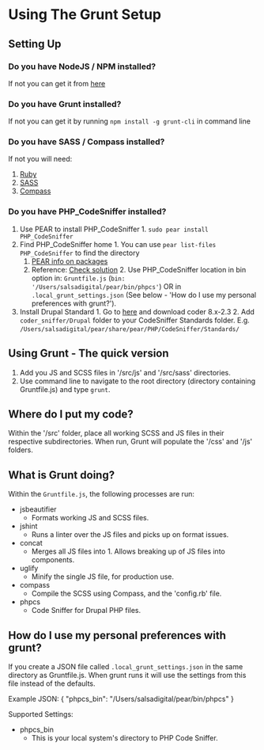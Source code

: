 Using The Grunt Setup
=======

Setting Up
-----------

### Do you have NodeJS / NPM installed?

If not you can get it from [here](https://nodejs.org/download/)

### Do you have Grunt installed?

If not you can get it by running `npm install -g grunt-cli` in command line

### Do you have SASS / Compass installed?

If not you will need:

1. [Ruby](https://www.ruby-lang.org/en/downloads/)
2. [SASS](http://sass-lang.com/install)
3. [Compass](http://compass-style.org/install/)

### Do you have PHP_CodeSniffer installed?

  1. Use PEAR to install PHP_CodeSniffer
    1. `sudo pear install PHP_CodeSniffer`
  2. Find PHP_CodeSniffer home
    1. You can use `pear list-files PHP_CodeSniffer` to find the directory
      1. [PEAR info on packages](https://pear.php.net/manual/en/guide.users.commandline.packageinfo.php)
      2. Reference: [Check solution](http://stackoverflow.com/questions/14257209/php-codesniffer-include-once-error)
    2. Use PHP_CodeSniffer location in bin option in:
       `Gruntfile.js` (`bin: '/Users/salsadigital/pear/bin/phpcs'`)
       OR
       in `.local_grunt_settings.json` (See below - 'How do I use my personal preferences with grunt?').
  3. Install Drupal Standard
    1. Go to [here](https://www.drupal.org/project/coder) and download coder 8.x-2.3
    2. Add `coder_sniffer/Drupal` folder to your CodeSniffer Standards folder.
       E.g. `/Users/salsadigital/pear/share/pear/PHP/CodeSniffer/Standards/`

Using Grunt - The quick version
-----------

  1. Add you JS and SCSS files in '/src/js' and '/src/sass' directories.
  2. Use command line to navigate to the root directory (directory containing Gruntfile.js) and type `grunt`.

Where do I put my code?
-----------

Within the '/src' folder, place all working SCSS and JS files in their respective subdirectories.
When run, Grunt will populate the '/css' and '/js' folders.

What is Grunt doing?
-----------

Within the `Gruntfile.js`, the following processes are run:

  * jsbeautifier
    * Formats working JS and SCSS files.
  * jshint
    * Runs a linter over the JS files and picks up on format issues.
  * concat
    * Merges all JS files into 1. Allows breaking up of JS files into components.
  * uglify
    * Minify the single JS file, for production use.
  * compass
    * Compile the SCSS using Compass, and the 'config.rb' file.
  * phpcs
    * Code Sniffer for Drupal PHP files.

How do I use my personal preferences with grunt?
-----------

If you create a JSON file called `.local_grunt_settings.json` in the same directory
as Gruntfile.js.  When grunt runs it will use the settings from this file instead of
the defaults.

Example JSON:
{
  "phpcs_bin": "/Users/salsadigital/pear/bin/phpcs"
}

Supported Settings:
- phpcs_bin
  - This is your local system's directory to PHP Code Sniffer.
